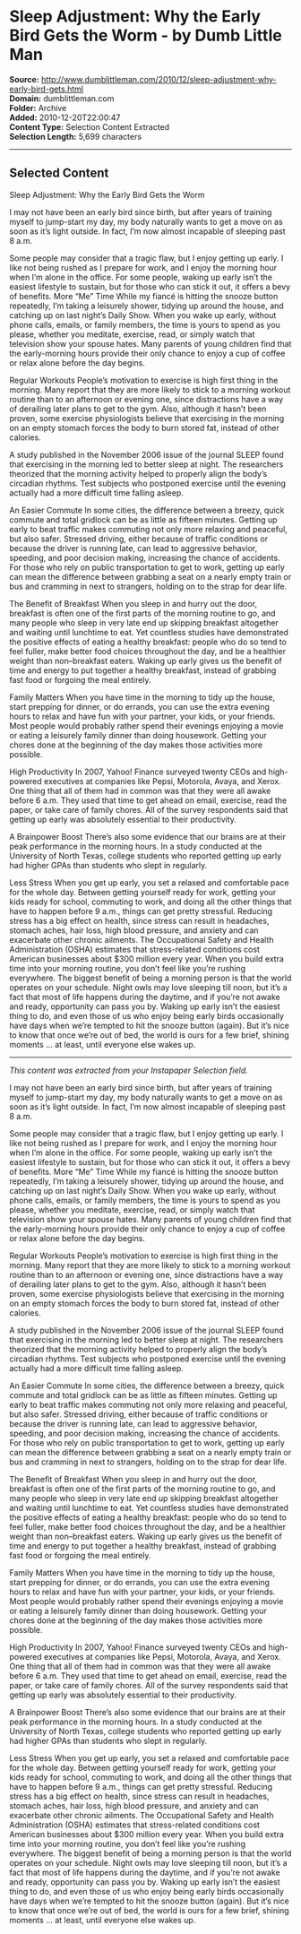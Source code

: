 # Sleep Adjustment: Why the Early Bird Gets the Worm - by Dumb Little Man

**Source:** http://www.dumblittleman.com/2010/12/sleep-adjustment-why-early-bird-gets.html  
**Domain:** dumblittleman.com  
**Folder:** Archive  
**Added:** 2010-12-20T22:00:47  
**Content Type:** Selection Content Extracted  
**Selection Length:** 5,699 characters  


---

## Selected Content

Sleep Adjustment: Why the Early Bird Gets the Worm

I may not have been an early bird since birth, but after years of training myself to jump-start my day, my body naturally wants to get a move on as soon as it’s light outside. In fact, I’m now almost incapable of sleeping past 8 a.m.

Some people may consider that a tragic flaw, but I enjoy getting up early. I like not being rushed as I prepare for work, and I enjoy the morning hour when I’m alone in the office. For some people, waking up early isn’t the easiest lifestyle to sustain, but for those who can stick it out, it offers a bevy of benefits.
More “Me” Time
While my fiancé is hitting the snooze button repeatedly, I’m taking a leisurely shower, tidying up around the house, and catching up on last night’s Daily Show. When you wake up early, without phone calls, emails, or family members, the time is yours to spend as you please, whether you meditate, exercise, read, or simply watch that television show your spouse hates. Many parents of young children find that the early-morning hours provide their only chance to enjoy a cup of coffee or relax alone before the day begins.

Regular Workouts
People’s motivation to exercise is high first thing in the morning. Many report that they are more likely to stick to a morning workout routine than to an afternoon or evening one, since distractions have a way of derailing later plans to get to the gym. Also, although it hasn’t been proven, some exercise physiologists believe that exercising in the morning on an empty stomach forces the body to burn stored fat, instead of other calories.

A study published in the November 2006 issue of the journal SLEEP found that exercising in the morning led to better sleep at night. The researchers theorized that the morning activity helped to properly align the body’s circadian rhythms. Test subjects who postponed exercise until the evening actually had a more difficult time falling asleep.

An Easier Commute
In some cities, the difference between a breezy, quick commute and total gridlock can be as little as fifteen minutes. Getting up early to beat traffic makes commuting not only more relaxing and peaceful, but also safer. Stressed driving, either because of traffic conditions or because the driver is running late, can lead to aggressive behavior, speeding, and poor decision making, increasing the chance of accidents. For those who rely on public transportation to get to work, getting up early can mean the difference between grabbing a seat on a nearly empty train or bus and cramming in next to strangers, holding on to the strap for dear life.

The Benefit of Breakfast
When you sleep in and hurry out the door, breakfast is often one of the first parts of the morning routine to go, and many people who sleep in very late end up skipping breakfast altogether and waiting until lunchtime to eat. Yet countless studies have demonstrated the positive effects of eating a healthy breakfast: people who do so tend to feel fuller, make better food choices throughout the day, and be a healthier weight than non–breakfast eaters. Waking up early gives us the benefit of time and energy to put together a healthy breakfast, instead of grabbing fast food or forgoing the meal entirely.

Family Matters
When you have time in the morning to tidy up the house, start prepping for dinner, or do errands, you can use the extra evening hours to relax and have fun with your partner, your kids, or your friends. Most people would probably rather spend their evenings enjoying a movie or eating a leisurely family dinner than doing housework. Getting your chores done at the beginning of the day makes those activities more possible.

High Productivity
In 2007, Yahoo! Finance surveyed twenty CEOs and high-powered executives at companies like Pepsi, Motorola, Avaya, and Xerox. One thing that all of them had in common was that they were all awake before 6 a.m. They used that time to get ahead on email, exercise, read the paper, or take care of family chores. All of the survey respondents said that getting up early was absolutely essential to their productivity.

A Brainpower Boost
There’s also some evidence that our brains are at their peak performance in the morning hours. In a study conducted at the University of North Texas, college students who reported getting up early had higher GPAs than students who slept in regularly.

Less Stress
When you get up early, you set a relaxed and comfortable pace for the whole day. Between getting yourself ready for work, getting your kids ready for school, commuting to work, and doing all the other things that have to happen before 9 a.m., things can get pretty stressful. Reducing stress has a big effect on health, since stress can result in headaches, stomach aches, hair loss, high blood pressure, and anxiety and can exacerbate other chronic ailments. The Occupational Safety and Health Administration (OSHA) estimates that stress-related conditions cost American businesses about $300 million every year. When you build extra time into your morning routine, you don’t feel like you’re rushing everywhere.
The biggest benefit of being a morning person is that the world operates on your schedule. Night owls may love sleeping till noon, but it’s a fact that most of life happens during the daytime, and if you’re not awake and ready, opportunity can pass you by. Waking up early isn’t the easiest thing to do, and even those of us who enjoy being early birds occasionally have days when we’re tempted to hit the snooze button (again). But it’s nice to know that once we’re out of bed, the world is ours for a few brief, shining moments … at least, until everyone else wakes up.

---

*This content was extracted from your Instapaper Selection field.*

I may not have been an early bird since birth, but after years of training myself to jump-start my day, my body naturally wants to get a move on as soon as it’s light outside. In fact, I’m now almost incapable of sleeping past 8 a.m.

Some people may consider that a tragic flaw, but I enjoy getting up early. I like not being rushed as I prepare for work, and I enjoy the morning hour when I’m alone in the office. For some people, waking up early isn’t the easiest lifestyle to sustain, but for those who can stick it out, it offers a bevy of benefits.
More “Me” Time
While my fiancé is hitting the snooze button repeatedly, I’m taking a leisurely shower, tidying up around the house, and catching up on last night’s Daily Show. When you wake up early, without phone calls, emails, or family members, the time is yours to spend as you please, whether you meditate, exercise, read, or simply watch that television show your spouse hates. Many parents of young children find that the early-morning hours provide their only chance to enjoy a cup of coffee or relax alone before the day begins.

Regular Workouts
People’s motivation to exercise is high first thing in the morning. Many report that they are more likely to stick to a morning workout routine than to an afternoon or evening one, since distractions have a way of derailing later plans to get to the gym. Also, although it hasn’t been proven, some exercise physiologists believe that exercising in the morning on an empty stomach forces the body to burn stored fat, instead of other calories.

A study published in the November 2006 issue of the journal SLEEP found that exercising in the morning led to better sleep at night. The researchers theorized that the morning activity helped to properly align the body’s circadian rhythms. Test subjects who postponed exercise until the evening actually had a more difficult time falling asleep.

An Easier Commute
In some cities, the difference between a breezy, quick commute and total gridlock can be as little as fifteen minutes. Getting up early to beat traffic makes commuting not only more relaxing and peaceful, but also safer. Stressed driving, either because of traffic conditions or because the driver is running late, can lead to aggressive behavior, speeding, and poor decision making, increasing the chance of accidents. For those who rely on public transportation to get to work, getting up early can mean the difference between grabbing a seat on a nearly empty train or bus and cramming in next to strangers, holding on to the strap for dear life.

The Benefit of Breakfast
When you sleep in and hurry out the door, breakfast is often one of the first parts of the morning routine to go, and many people who sleep in very late end up skipping breakfast altogether and waiting until lunchtime to eat. Yet countless studies have demonstrated the positive effects of eating a healthy breakfast: people who do so tend to feel fuller, make better food choices throughout the day, and be a healthier weight than non–breakfast eaters. Waking up early gives us the benefit of time and energy to put together a healthy breakfast, instead of grabbing fast food or forgoing the meal entirely.

Family Matters
When you have time in the morning to tidy up the house, start prepping for dinner, or do errands, you can use the extra evening hours to relax and have fun with your partner, your kids, or your friends. Most people would probably rather spend their evenings enjoying a movie or eating a leisurely family dinner than doing housework. Getting your chores done at the beginning of the day makes those activities more possible.

High Productivity
In 2007, Yahoo! Finance surveyed twenty CEOs and high-powered executives at companies like Pepsi, Motorola, Avaya, and Xerox. One thing that all of them had in common was that they were all awake before 6 a.m. They used that time to get ahead on email, exercise, read the paper, or take care of family chores. All of the survey respondents said that getting up early was absolutely essential to their productivity.

A Brainpower Boost
There’s also some evidence that our brains are at their peak performance in the morning hours. In a study conducted at the University of North Texas, college students who reported getting up early had higher GPAs than students who slept in regularly.

Less Stress
When you get up early, you set a relaxed and comfortable pace for the whole day. Between getting yourself ready for work, getting your kids ready for school, commuting to work, and doing all the other things that have to happen before 9 a.m., things can get pretty stressful. Reducing stress has a big effect on health, since stress can result in headaches, stomach aches, hair loss, high blood pressure, and anxiety and can exacerbate other chronic ailments. The Occupational Safety and Health Administration (OSHA) estimates that stress-related conditions cost American businesses about $300 million every year. When you build extra time into your morning routine, you don’t feel like you’re rushing everywhere.
The biggest benefit of being a morning person is that the world operates on your schedule. Night owls may love sleeping till noon, but it’s a fact that most of life happens during the daytime, and if you’re not awake and ready, opportunity can pass you by. Waking up early isn’t the easiest thing to do, and even those of us who enjoy being early birds occasionally have days when we’re tempted to hit the snooze button (again). But it’s nice to know that once we’re out of bed, the world is ours for a few brief, shining moments … at least, until everyone else wakes up.
